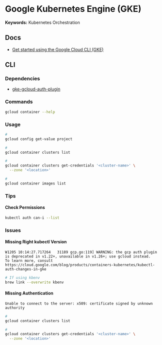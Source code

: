 # Google Kubernetes Engine (GKE)

<!--
gcp.credentials.file=${GCP_CREDENTIALS_PATH:/etc/credentials.json}
-->

**Keywords:** Kubernetes Orchestration

## Docs

- [Get started using the Google Cloud CLI (GKE)](https://cloud.google.com/binary-authorization/docs/getting-started-cli)

## CLI

### Dependencies

- [gke-gcloud-auth-plugin](/gcp/gke-gcloud-auth-plugin.md)

### Commands

```sh
gcloud container --help
```

### Usage

```sh
#
gcloud config get-value project

#
gcloud container clusters list

#
gcloud container clusters get-credentials '<cluster-name>' \
  --zone '<location>'

#
gcloud container images list
```

### Tips

#### Check Permissions

```sh
kubectl auth can-i --list
```

### Issues

#### Missing Right kubectl Version

```log
W1205 10:14:27.717264   31189 gcp.go:119] WARNING: the gcp auth plugin is deprecated in v1.22+, unavailable in v1.26+; use gcloud instead.
To learn more, consult https://cloud.google.com/blog/products/containers-kubernetes/kubectl-auth-changes-in-gke
```

```sh
# If using kbenv
brew link --overwrite kbenv
```

#### Missing Authentication

```log
Unable to connect to the server: x509: certificate signed by unknown authority
```

```sh
#
gcloud container clusters list

#
gcloud container clusters get-credentials '<cluster-name>' \
  --zone '<location>'
```
